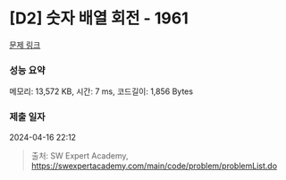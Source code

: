 # [D2] 숫자 배열 회전 - 1961 

[문제 링크](https://swexpertacademy.com/main/code/problem/problemDetail.do?contestProbId=AV5Pq-OKAVYDFAUq) 

### 성능 요약

메모리: 13,572 KB, 시간: 7 ms, 코드길이: 1,856 Bytes

### 제출 일자

2024-04-16 22:12



> 출처: SW Expert Academy, https://swexpertacademy.com/main/code/problem/problemList.do